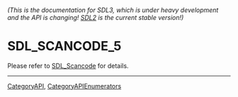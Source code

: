 ###### (This is the documentation for SDL3, which is under heavy development and the API is changing! [SDL2](https://wiki.libsdl.org/SDL2/) is the current stable version!)
# SDL_SCANCODE_5

Please refer to [SDL_Scancode](SDL_Scancode) for details.

----
[CategoryAPI](CategoryAPI), [CategoryAPIEnumerators](CategoryAPIEnumerators)

